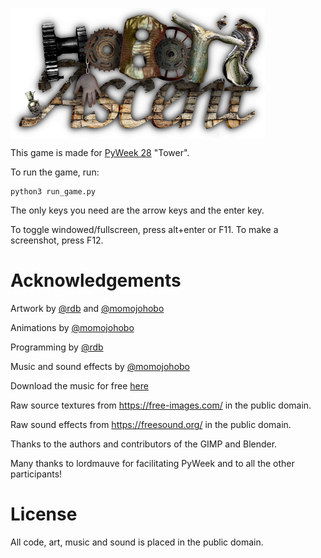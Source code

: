 <a href="https://pyweek.org/e/mysteryplanet/" title="Hobot's Ascent"><img src="https://raw.githubusercontent.com/rdb/pyweek28/master/logo.png" align="middle" width="407" /></a>

This game is made for [PyWeek 28](https://pyweek.org/) "Tower".

To run the game, run:

    python3 run_game.py

The only keys you need are the arrow keys and the enter key.

To toggle windowed/fullscreen, press alt+enter or F11.  To make a screenshot,
press F12.

Acknowledgements
================

Artwork by [@rdb](https://github.com/rdb) and [@momojohobo](https://github.com/momojohobo)

Animations by [@momojohobo](https://github.com/momojohobo)

Programming by [@rdb](https://github.com/rdb)

Music and sound effects by [@momojohobo](https://github.com/momojohobo)

Download the music for free [here](https://hendrik-jan.bandcamp.com/album/hobots-ascent-original-soundtrack)

Raw source textures from https://free-images.com/ in the public domain.

Raw sound effects from https://freesound.org/ in the public domain.

Thanks to the authors and contributors of the GIMP and Blender.

Many thanks to lordmauve for facilitating PyWeek and to all the other participants!

License
=======

All code, art, music and sound is placed in the public domain.

